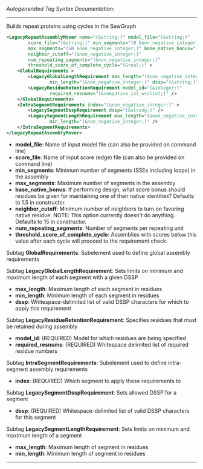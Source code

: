 <!-- THIS IS AN AUTOGENERATED FILE: Don't edit it directly, instead change the schema definition in the code itself. -->

_Autogenerated Tag Syntax Documentation:_

---
Builds repeat proteins using cycles in the SewGraph

```xml
<LegacyRepeatAssemblyMover name="(&string;)" model_file="(&string;)"
        score_file="(&string;)" min_segments="(0 &non_negative_integer;)"
        max_segments="(50 &non_negative_integer;)" base_native_bonus="(&real;)"
        neighbor_cutoff="(&non_negative_integer;)"
        num_repeating_segments="(&non_negative_integer;)"
        threshold_score_of_complete_cycle="(&real;)" >
    <GlobalRequirements >
        <LegacyGlobalLengthRequirement max_length="(&non_negative_integer;)"
                min_length="(&non_negative_integer;)" dssp="(&string;)" />
        <LegacyResidueRetentionRequirement model_id="(&integer;)"
                required_resnums="(&nnegative_int_wsslist;)" />
    </GlobalRequirements>
    <IntraSegmentRequirements index="(&non_negative_integer;)" >
        <LegacySegmentDsspRequirement dssp="(&string;)" />
        <LegacySegmentLengthRequirement max_length="(&non_negative_integer;)"
                min_length="(&non_negative_integer;)" />
    </IntraSegmentRequirements>
</LegacyRepeatAssemblyMover>
```

-   **model_file**: Name of input model file (can also be provided on command line)
-   **score_file**: Name of input score (edge) file (can also be provided on command line)
-   **min_segments**: Minimum number of segments (SSEs including loops) in the assembly
-   **max_segments**: Maximum number of segments in the assembly
-   **base_native_bonus**: If performing design, what score bonus should residues be given for maintaining one of their native identities? Defaults to 1.5 in constructor.
-   **neighbor_cutoff**: Minimum number of neighbors to turn on favoring native residue. NOTE: This option currently doesn't do anything. Defaults to 15 in constructor.
-   **num_repeating_segments**: Number of segments per repeating unit
-   **threshold_score_of_complete_cycle**: Assemblies with scores below this value after each cycle will proceed to the requirement check.


Subtag **GlobalRequirements**:   Subelement used to define global assembly requirements



Subtag **LegacyGlobalLengthRequirement**:   Sets limits on minimum and maximum length of each segment with a given DSSP

-   **max_length**: Maximum length of each segment in residues
-   **min_length**: Minimum length of each segment in residues
-   **dssp**: Whitespace-delimited list of valid DSSP characters for which to apply this requirement

Subtag **LegacyResidueRetentionRequirement**:   Specifies residues that must be retained during assembly

-   **model_id**: (REQUIRED) Model for which residues are being specified
-   **required_resnums**: (REQUIRED) Whitespace delimited list of required residue numbers

Subtag **IntraSegmentRequirements**:   Subelement used to define intra-segment assembly requirements

-   **index**: (REQUIRED) Which segment to apply these requirements to


Subtag **LegacySegmentDsspRequirement**:   Sets allowed DSSP for a segment

-   **dssp**: (REQUIRED) Whitespace-delimited list of valid DSSP characters for this segment

Subtag **LegacySegmentLengthRequirement**:   Sets limits on minimum and maximum length of a segment

-   **max_length**: Maximum length of segment in residues
-   **min_length**: Minimum length of segment in residues

---
